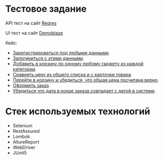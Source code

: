 # Тестовое задание
API тест на сайт [Reqres](https://reqres.in/)

UI тест на сайт [Demoblaze](https://www.demoblaze.com/)

Кейс:
* [Зарегистрироваться под любыми данными]().
* [Залогиниться с этими данными]().
* [Добавить в корзину по одному любому гаджету из каждой категории]().
* [Сравнить цену из общего списка и с карточки товара]().
* [Перейти в корзину и убедиться, что общая цена посчитана верно]().
* [Оформить заказ]().
* [Убедиться что дата в конце заказа совпадает с датой в системе]().


# Стек используемых технологий
* Selenium
* RestAssured
* Lombok
* AllureReport
* WebDriver
* JUnit5
